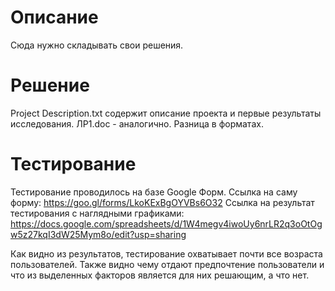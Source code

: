 # Описание
Сюда нужно складывать свои решения.

# Решение
Project Description.txt содержит описание проекта и первые результаты исследования.
ЛР1.doc - аналогично. Разница в форматах.
# Тестирование 
Тестирование проводилось на базе Google Форм.
Ссылка на саму форму: https://goo.gl/forms/LkoKExBgOYVBs6O32
Ссылка на результат тестирования с наглядными графиками:
https://docs.google.com/spreadsheets/d/1W4megv4iwoUy6nrLR2q3oOtOgw5z27kqI3dW25Mym8o/edit?usp=sharing

Как видно из результатов, тестирование охватывает почти все возраста пользователей.
Также видно чему отдают предпочтение пользователи и что из выделенных факторов является для них решающим, а что нет.
